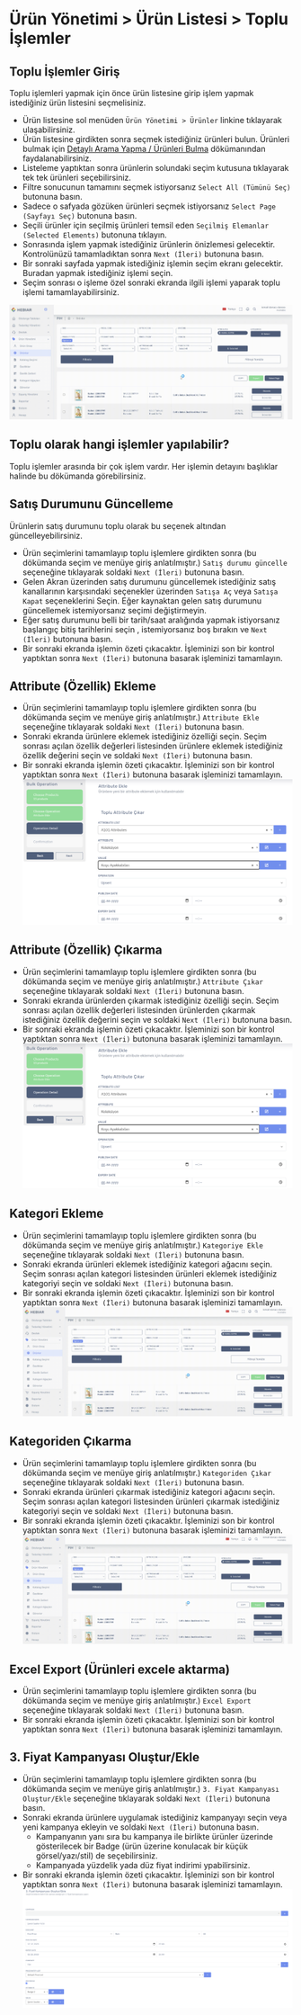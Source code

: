 # Ürün Yönetimi > Ürün Listesi > Toplu İşlemler

## Toplu İşlemler Giriş

Toplu işlemleri yapmak için önce ürün listesine girip işlem yapmak istediğiniz ürün listesini seçmelisiniz.

* Ürün listesine sol menüden `Ürün Yönetimi > Ürünler` linkine tıklayarak ulaşabilirsiniz.
* Ürün listesine girdikten sonra seçmek istediğiniz ürünleri bulun. Ürünleri bulmak için [Detaylı Arama Yapma / Ürünleri Bulma](ProductList-Search.md) dökümanından faydalanabilirsiniz.
* Listeleme yaptıktan sonra ürünlerin solundaki seçim kutusuna tıklayarak tek tek ürünleri seçebilirsiniz.
* Filtre sonucunun tamamını seçmek istiyorsanız `Select All (Tümünü Seç)` butonuna basın.
* Sadece o safyada gözüken ürünleri seçmek istiyorsanız `Select Page (Sayfayı Seç)` butonuna basın.
* Seçili ürünler için seçilmiş ürünleri temsil eden `Seçilmiş Elemanlar (Selected Elements)` butonuna tıklayın.
* Sonrasında işlem yapmak istediğiniz ürünlerin önizlemesi gelecektir. Kontrolünüzü tamamladıktan sonra `Next (İleri)` butonuna basın.
* Bir sonraki sayfada yapmak istediğiniz işlemin seçim ekranı gelecektir. Buradan yapmak istediğiniz işlemi seçin.
* Seçim sonrası o işleme özel sonraki ekranda ilgili işlemi yaparak toplu işlemi tamamlayabilirsiniz.

![screenshot](../../../m/hub/pim/bulk_addcategory.gif)

## Toplu olarak hangi işlemler yapılabilir?
Toplu işlemler arasında bir çok işlem vardır. Her işlemin detayını başlıklar halinde bu dökümanda görebilirsiniz. 
## Satış Durumunu Güncelleme
Ürünlerin satış durumunu toplu olarak bu seçenek altından güncelleyebilirsiniz. 
* Ürün seçimlerini tamamlayıp toplu işlemlere girdikten sonra (bu dökümanda seçim ve menüye giriş anlatılmıştır.) `Satış durumu güncelle` seçeneğine tıklayarak soldaki `Next (İleri)` butonuna basın. 
* Gelen Akran üzerinden satış durumunu güncellemek istediğiniz satış kanallarının karşısındaki seçenekler üzerinden `Satışa Aç` veya `Satışa Kapat` seçeneklerini Seçin. Eğer kaynaktan gelen satış durumunu güncellemek istemiyorsanız seçimi değiştirmeyin.
* Eğer satış durumunu belli bir tarih/saat aralığında yapmak istiyorsanız başlangıç bitiş tarihlerini seçin , istemiyorsanız boş bırakın ve `Next (İleri)` butonuna basın.
* Bir sonraki ekranda işlemin özeti çıkacaktır. İşleminizi son bir kontrol yaptıktan sonra  `Next (İleri)` butonuna basarak işleminizi tamamlayın.
## Attribute (Özellik) Ekleme 
* Ürün seçimlerini tamamlayıp toplu işlemlere girdikten sonra (bu dökümanda seçim ve menüye giriş anlatılmıştır.) `Attribute Ekle` seçeneğine tıklayarak soldaki `Next (İleri)` butonuna basın. 
* Sonraki ekranda ürünlere eklemek istediğiniz özelliği  seçin. Seçim sonrası açılan özellik değerleri listesinden ürünlere eklemek istediğiniz özellik değerini seçin ve soldaki `Next (İleri)` butonuna basın. 
* Bir sonraki ekranda işlemin özeti çıkacaktır. İşleminizi son bir kontrol yaptıktan sonra  `Next (İleri)` butonuna basarak işleminizi tamamlayın.
![screenshot](../../../m/hub/pim/bulk-add-attribute.png)
## Attribute (Özellik) Çıkarma 
* Ürün seçimlerini tamamlayıp toplu işlemlere girdikten sonra (bu dökümanda seçim ve menüye giriş anlatılmıştır.) `Attribute Çıkar` seçeneğine tıklayarak soldaki `Next (İleri)` butonuna basın. 
* Sonraki ekranda ürünlerden çıkarmak istediğiniz özelliği  seçin. Seçim sonrası açılan özellik değerleri listesinden ürünlerden çıkarmak istediğiniz özellik değerini seçin ve soldaki `Next (İleri)` butonuna basın. 
* Bir sonraki ekranda işlemin özeti çıkacaktır. İşleminizi son bir kontrol yaptıktan sonra  `Next (İleri)` butonuna basarak işleminizi tamamlayın.
![screenshot](../../../m/hub/pim/bulk-add-attribute.png)
## Kategori Ekleme
* Ürün seçimlerini tamamlayıp toplu işlemlere girdikten sonra (bu dökümanda seçim ve menüye giriş anlatılmıştır.) `Kategoriye Ekle` seçeneğine tıklayarak soldaki `Next (İleri)` butonuna basın. 
* Sonraki ekranda ürünleri eklemek istediğiniz kategori ağacını seçin. Seçim sonrası açılan kategori listesinden ürünleri eklemek istediğiniz kategoriyi seçin ve soldaki `Next (İleri)` butonuna basın. 
* Bir sonraki ekranda işlemin özeti çıkacaktır. İşleminizi son bir kontrol yaptıktan sonra  `Next (İleri)` butonuna basarak işleminizi tamamlayın.
![screenshot](../../../m/hub/pim/bulk_addcategory.gif)
## Kategoriden Çıkarma 
* Ürün seçimlerini tamamlayıp toplu işlemlere girdikten sonra (bu dökümanda seçim ve menüye giriş anlatılmıştır.) `Kategoriden Çıkar` seçeneğine tıklayarak soldaki `Next (İleri)` butonuna basın. 
* Sonraki ekranda ürünleri çıkarmak istediğiniz kategori ağacını seçin. Seçim sonrası açılan kategori listesinden ürünleri çıkarmak istediğiniz kategoriyi seçin ve soldaki `Next (İleri)` butonuna basın. 
* Bir sonraki ekranda işlemin özeti çıkacaktır. İşleminizi son bir kontrol yaptıktan sonra  `Next (İleri)` butonuna basarak işleminizi tamamlayın.
![screenshot](../../../m/hub/pim/bulk_addcategory.gif)
## Excel Export (Ürünleri excele aktarma)
* Ürün seçimlerini tamamlayıp toplu işlemlere girdikten sonra (bu dökümanda seçim ve menüye giriş anlatılmıştır.) `Excel Export` seçeneğine tıklayarak soldaki `Next (İleri)` butonuna basın. 
* Bir sonraki ekranda işlemin özeti çıkacaktır. İşleminizi son bir kontrol yaptıktan sonra  `Next (İleri)` butonuna basarak işleminizi tamamlayın.
## 3. Fiyat Kampanyası Oluştur/Ekle
* Ürün seçimlerini tamamlayıp toplu işlemlere girdikten sonra (bu dökümanda seçim ve menüye giriş anlatılmıştır.) `3. Fiyat Kampanyası Oluştur/Ekle` seçeneğine tıklayarak soldaki `Next (İleri)` butonuna basın. 
* Sonraki ekranda ürünlere uygulamak istediğiniz kampanyayı seçin veya yeni kampanya ekleyin ve soldaki `Next (İleri)` butonuna basın. 
    * Kampanyanın yanı sıra bu kampanya ile birlikte ürünler üzerinde gösterilecek bir Badge (ürün üzerine konulacak bir küçük görsel/yazı/stil) de seçebilirsiniz.
    * Kampanyada yüzdelik yada düz fiyat indirimi ypabilirsiniz. 
* Bir sonraki ekranda işlemin özeti çıkacaktır. İşleminizi son bir kontrol yaptıktan sonra  `Next (İleri)` butonuna basarak işleminizi tamamlayın.
![screenshot](../../../m/hub/pim/bulk-campaign.png)

 